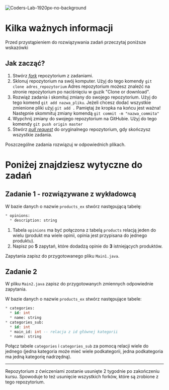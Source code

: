 ![Coders-Lab-1920px-no-background](https://user-images.githubusercontent.com/152855/73064373-5ed69780-3ea1-11ea-8a71-3d370a5e7dd8.png)

# Kilka ważnych informacji

Przed przystąpieniem do rozwiązywania zadań przeczytaj poniższe wskazówki

## Jak zacząć?

1. Stwórz [*fork*](https://guides.github.com/activities/forking/) repozytorium z zadaniami.
2. Sklonuj repozytorium na swój komputer. Użyj do tego komendy `git clone adres_repozytorium`
Adres repozytorium możesz znaleźć na stronie repozytorium po naciśnięciu w guzik "Clone or download".
3. Rozwiąż zadania i skomituj zmiany do swojego repozytorium. Użyj do tego komend `git add nazwa_pliku`.
Jeżeli chcesz dodać wszystkie zmienione pliki użyj `git add .` 
Pamiętaj że kropka na końcu jest ważna!
Następnie skommituj zmiany komendą `git commit -m "nazwa_commita"`
4. Wypchnij zmiany do swojego repozytorium na GitHubie.  Użyj do tego komendy `git push origin master`
5. Stwórz [*pull request*](https://help.github.com/articles/creating-a-pull-request) do oryginalnego repozytorium, gdy skończysz wszystkie zadania.

Poszczególne zadania rozwiązuj w odpowiednich plikach.

# Poniżej znajdziesz wytyczne do zadań

## Zadanie 1 - rozwiązywane z wykładowcą


W bazie danych o nazwie ```products_ex``` stwórz następującą tabelę:
```SQL
* opinions:
  * description: string
```

1. Tabela ```opinions``` ma być połączona z tabelą ```products``` relacją jeden do wielu (produkt ma wiele opinii, opinia jest przypisana do jednego produktu).
2. Napisz po **5** zapytań, które dodadzą opinie do **3** istniejących produktów.  

Zapytania zapisz do przygotowanego pliku `Main1.java`.


## Zadanie 2

W pliku `Main2.java` zapisz do przygotowanych zmiennych odpowiednie zapytania.

W bazie danych o nazwie ```products_ex``` stwórz następujące tabele:
```SQL
* categories:
  * id: int
  * name: string
* categories_sub:
  * id: int
  * main_id: int -- relacja z id głównej kategorii
  * name: string
```
Połącz tabele `categories` i `categories_sub` za pomocą relacji wiele do jednego 
(jedna kategoria może mieć wiele podkategorii, jedna podkategoria ma jedną kategorię nadrzędną).


---

Repozytorium z ćwiczeniami zostanie usunięte 2 tygodnie po zakończeniu kursu. Spowoduje to też usunięcie wszystkich forków, które są zrobione z tego repozytorium.
